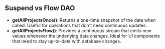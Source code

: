 ## Suspend vs Flow DAO

- **getAllProjectsOnce()**: Returns a one-time snapshot of the data when called. Useful for operations that don't need continuous updates.
- **getAllProjectsFlow()**: Provides a continuous stream that emits new values whenever the underlying data changes. Ideal for UI components that need to stay up-to-date with database changes.
